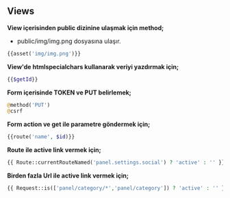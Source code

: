 ## Views

**View içerisinden public dizinine ulaşmak için method;**

- public/img/img.png dosyasına ulaşır.

```php
{{asset('img/img.png')}}
```

**View'de htmlspecialchars kullanarak veriyi yazdırmak için;**

```php
{{$getId}}
```

**Form içerisinde TOKEN ve PUT belirlemek;**

```php
@method('PUT')
@csrf
```

**Form action ve get ile parametre göndermek için;**

```php
{{route('name', $id)}}
```

**Route ile active link vermek için;**

```php
{{ Route::currentRouteNamed('panel.settings.social') ? 'active' : '' }}
```

**Birden fazla Url ile active link vermek için;**

```php
{{ Request::is(['panel/category/*','panel/category']) ? 'active' : '' }}
```


